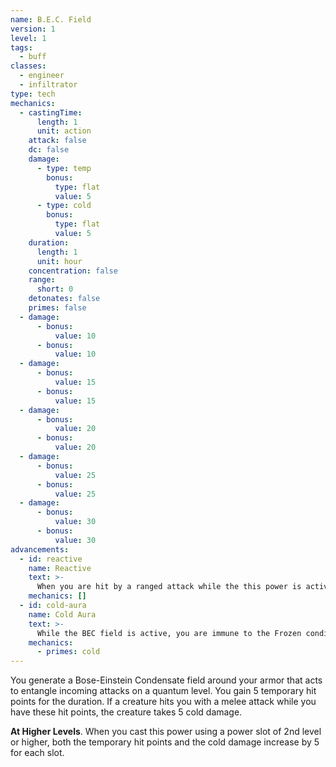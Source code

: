 ```yaml
---
name: B.E.C. Field
version: 1
level: 1
tags:
  - buff
classes:
  - engineer
  - infiltrator
type: tech
mechanics:
  - castingTime:
      length: 1
      unit: action
    attack: false
    dc: false
    damage:
      - type: temp
        bonus:
          type: flat
          value: 5
      - type: cold
        bonus:
          type: flat
          value: 5
    duration:
      length: 1
      unit: hour
    concentration: false
    range:
      short: 0
    detonates: false
    primes: false
  - damage:
      - bonus:
          value: 10
      - bonus:
          value: 10
  - damage:
      - bonus:
          value: 15
      - bonus:
          value: 15
  - damage:
      - bonus:
          value: 20
      - bonus:
          value: 20
  - damage:
      - bonus:
          value: 25
      - bonus:
          value: 25
  - damage:
      - bonus:
          value: 30
      - bonus:
          value: 30
advancements:
  - id: reactive
    name: Reactive
    text: >-
      When you are hit by a ranged attack while the this power is active, you may use your reaction to deal the cold damage to a creature within <me-distance length="5" /> of you.
    mechanics: []
  - id: cold-aura
    name: Cold Aura
    text: >-
      While the BEC field is active, you are immune to the Frozen condition. Creatures that take damage from this power are primed (cold).
    mechanics:
      - primes: cold
---
```

You generate a Bose-Einstein Condensate field around your armor that acts to entangle incoming attacks on a quantum level.
You gain 5 temporary hit points for the duration. If a creature hits you with a melee attack while you have these hit
points, the creature takes 5 cold damage.

__At Higher Levels__. When you cast this power using a power slot of 2nd level or higher, both the temporary
hit points and the cold damage increase by 5 for each slot.
